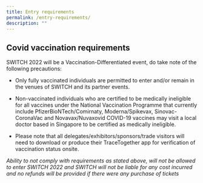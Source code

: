 ```yaml
---
title: Entry requirements
permalink: /entry-requirements/
description: ""
---
```

## Covid vaccination requirements
SWITCH 2022 will be a Vaccination-Differentiated event, do take note of the following precautions:

* Only fully vaccinated individuals are permitted to enter and/or remain in the venues of SWITCH and its partner events.
    
*   Non-vaccinated individuals who are certified to be medically ineligible for all vaccines under the National Vaccination Programme that currently include PfizerBioNTech/Comirnaty, Moderna/Spikevax, Sinovac-CoronaVac and Novavax/Nuvaxovid COVID-19 vaccines may visit a local doctor based in Singapore to be certified as medically ineligible.
    
*   Please note that all delegates/exhibitors/sponsors/trade visitors will need to download or produce their TraceTogether app for verification of vaccination status onsite.

*Ability to not comply with requirements as stated above, will not be allowed to enter SWITCH 2022 and SWITCH will not be liable for any cost incurred and no refunds will be provided if there were any purchase of tickets*
